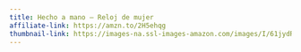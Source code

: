 ```yaml
---
title: Hecho a mano – Reloj de mujer
affiliate-link: https://amzn.to/2H5ehqg
thumbnail-link: https://images-na.ssl-images-amazon.com/images/I/61jydRSmyRL._UX679_.jpg
---
```

